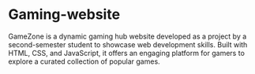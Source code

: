 # Gaming-website
GameZone is a dynamic gaming hub website developed as a project by a second-semester student to showcase web development skills. Built with HTML, CSS, and JavaScript, it offers an engaging platform for gamers to explore a curated collection of popular games.
